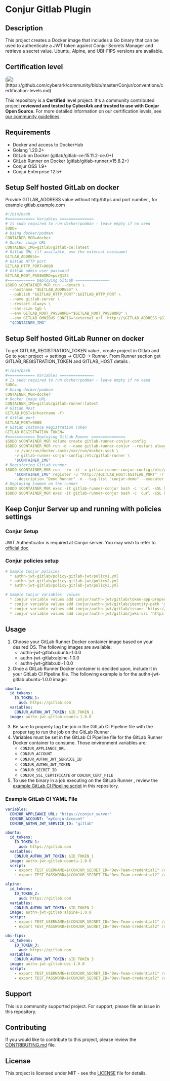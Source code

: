 # Conjur Gitlab Plugin

## Description
This project creates a Docker image that includes a Go binary that can be used to authenticate a JWT token against Conjur Secrets Manager and retrieve a secret value.  Ubuntu, Alpine, and UBI-FIPS versions are available.  
## Certification level
[![](https://img.shields.io/badge/Certification%20Level-Certified-28A745?)](https://github.com/cyberark/community/blob/master/Conjur/conventions/certification-levels.md)

This repository is a **Certified** level project. It's a community contributed project **reviewed and tested by CyberArk
and trusted to use with Conjur Open Source**. For more detailed information on our certification levels, see [our community guidelines](https://github.com/cyberark/community/blob/master/Conjur/conventions/certification-levels.md#certified).

## Requirements

* Docker and access to DockerHub
* Golang 1.20.2+
* GitLab on Docker (gitlab/gitlab-ce:15.11.2-ce.0+)
* GitLab Runner on Docker (gitlab/gitlab-runner:v15.8.2+)
* Conjur OSS 1.9+
* Conjur Enterprise 12.5+

## Setup Self hosted GitLab on docker
Provide GITLAB_ADDRESS value without http/https and port number , for example gitlab.example.com

```yaml
#!/bin/bash
#============ Variables ===============
# Is sudo required to run docker/podman - leave empty if no need
SUDO=
# Using docker/podman
CONTAINER_MGR=docker
# Docker image URL
CONTAINER_IMG=gitlab/gitlab-ce:latest
# GitLab URL (if available, use the external hostname)
GITLAB_ADDRESS=
# GitLab HTTP port
GITLAB_HTTP_PORT=9080
# GitLab admin user password
GITLAB_ROOT_PASSWORD=pqr@123
#============ Deploying GitLab ===============
$SUDO $CONTAINER_MGR run --detach \
  --hostname "$GITLAB_ADDRESS" \
  --publish "$GITLAB_HTTP_PORT":$GITLAB_HTTP_PORT \
  --name gitlab-server \
  --restart always \
  --shm-size 1gb \
  --env GITLAB_ROOT_PASSWORD="$GITLAB_ROOT_PASSWORD" \
  --env GITLAB_OMNIBUS_CONFIG="external_url 'http://$GITLAB_ADDRESS:$GITLAB_HTTP_PORT/';" \
  "$CONTAINER_IMG"
```
## Setup Self hosted GitLab Runner on docker
To get GITLAB_REGISTRATION_TOKEN value , create project in Gitlab and Go to your project -> settings -> CI/CD -> Runner. From Runner section get GITLAB_REGISTRATION_TOKEN and GITLAB_HOST details .

```yaml
#!/bin/bash
#============ Variables ===============
# Is sudo required to run docker/podman - leave empty if no need
SUDO=
# Using docker/podman
CONTAINER_MGR=docker
# Docker image URL
CONTAINER_IMG=gitlab/gitlab-runner:latest
# GitLab Host
GITLAB_HOST=$(hostname -f)
# GitLab port
GITLAB_PORT=9080
# GitLab Instance Registration Token
GITLAB_REGISTRATION_TOKEN=
#============ Deploying GitLab Runner ===============
$SUDO $CONTAINER_MGR volume create gitlab-runner-conjur-config
$SUDO $CONTAINER_MGR run -d --name gitlab-runner-conjur --restart always \
    -v /var/run/docker.sock:/var/run/docker.sock \
    -v gitlab-runner-conjur-config:/etc/gitlab-runner \
    "$CONTAINER_IMG"
# Registering GitLab runner
$SUDO $CONTAINER_MGR run --rm -it -v gitlab-runner-conjur-config:/etc/gitlab-runner \
    "$CONTAINER_IMG" register -u "http://$GITLAB_HOST:$GITLAB_PORT" -r "$GITLAB_REGISTRATION_TOKEN" \
    --description "Demo Runner" -n --tag-list "conjur-demo" --executor docker --docker-image alpine:latest
# Deploying Summon on the runner
$SUDO $CONTAINER_MGR exec -it gitlab-runner-conjur bash -c 'curl -sSL https://raw.githubusercontent.com/cyberark/summon/main/install.sh | bash'
$SUDO $CONTAINER_MGR exec -it gitlab-runner-conjur bash -c 'curl -sSL https://raw.githubusercontent.com/cyberark/summon-conjur/main/install.sh | bash'

```
## Keep Conjur Server up and running with policies settings

### Conjur Setup

   JWT Authenticator is required at Conjur server.  You may wish to refer to [official doc](https://docs.cyberark.com/Product-Doc/OnlineHelp/AAM-DAP/Latest/en/Content/Operations/Services/cjr-authn-jwt-uc.htm?tocpath=Integrations%7CJWT%20Authenticator%7C_____1)

### Conjur policies setup

```yaml
# Sample Conjur policies
  * authn-jwt-gitlab/policy-gitlab-jwt/policy1.yml
  * authn-jwt-gitlab/policy-gitlab-jwt/policy2.yml
  * authn-jwt-gitlab/policy-gitlab-jwt/policy3.yml

# Sample Conjur variables' values
  * conjur variable values add conjur/authn-jwt/gitlab/token-app-property 'namespace_path'
  * conjur variable values add conjur/authn-jwt/gitlab/identity-path 'gitlab-apps'
  * conjur variable values add conjur/authn-jwt/gitlab/issuer 'https://gitlab.com'
  * conjur variable values add conjur/authn-jwt/gitlab/jwks-uri 'https://gitlab.com/-/jwks/’
```

## Usage

1. Choose your GitLab Runner Docker container image based on your desired OS.  The following images are available:
   * authn-jwt-gitlab:ubuntu-1.0.0
   * authn-jwt-gitlab:alpine-1.0.0
   * authn-jwt-gitlab:ubi-1.0.0
2. Once a GitLab Runner Docker container is decided upon, include it in your GitLab CI Pipeline file.  The following example is for the authn-jwt-gitlab:ubuntu-1.0.0 image:
```yaml
ubuntu:
  id_tokens:
    ID_TOKEN_1:
      aud: https://gitlab.com
  variables:
    CONJUR_AUTHN_JWT_TOKEN: $ID_TOKEN_1
  image: authn-jwt-gitlab:ubuntu-1.0.0
```
3. Be sure to properly tag the job in the GitLab CI Pipeline file with the proper tag to run the job on the GitLab Runner .
4. Variables must be set in the GitLab CI Pipeline file for the GitLab Runner Docker container to consume.  Those environment variables are:
    * `CONJUR_APPLIANCE_URL`
    * `CONJUR_ACCOUNT`
    * `CONJUR_AUTHN_JWT_SERVICE_ID`
    * `CONJUR_AUTHN_JWT_TOKEN`
    * `CONJUR_SECRET_ID`
    * `CONJUR_SSL_CERTIFICATE` or `CONJUR_CERT_FILE`
5. To use the binary in a job executing on the GitLab Runner , review the [example GitLab CI Pipeline script](.gitlab-ci.yml) in this repository.

### Example GitLab CI YAML File

```yaml
variables:
  CONJUR_APPLIANCE_URL: "https://conjur_server"
  CONJUR_ACCOUNT: "myConjurAccount"
  CONJUR_AUTHN_JWT_SERVICE_ID: "gitlab"

ubuntu:
  id_tokens:
    ID_TOKEN_1:
      aud: https://gitlab.com
  variables:
    CONJUR_AUTHN_JWT_TOKEN: $ID_TOKEN_1
  image: authn-jwt-gitlab:ubuntu-1.0.0
  script:
    - export TEST_USERNAME=$(CONJUR_SECRET_ID="Dev-Team-credential1" /authn-jwt-gitlab)
    - export TEST_PASSWORD=$(CONJUR_SECRET_ID="Dev-Team-credential2" /authn-jwt-gitlab)

alpine:
  id_tokens:
    ID_TOKEN_2:
      aud: https://gitlab.com
  variables:
    CONJUR_AUTHN_JWT_TOKEN: $ID_TOKEN_2
  image: authn-jwt-gitlab:alpine-1.0.0
  script:
    - export TEST_USERNAME=$(CONJUR_SECRET_ID="Dev-Team-credential1" /authn-jwt-gitlab)
    - export TEST_PASSWORD=$(CONJUR_SECRET_ID="Dev-Team-credential2" /authn-jwt-gitlab)

ubi-fips:
  id_tokens:
    ID_TOKEN_3:
      aud: https://gitlab.com
  variables:
    CONJUR_AUTHN_JWT_TOKEN: $ID_TOKEN_3
  image: authn-jwt-gitlab:ubi-1.0.0
  script:
    - export TEST_USERNAME=$(CONJUR_SECRET_ID="Dev-Team-credential1" /authn-jwt-gitlab)
    - export TEST_PASSWORD=$(CONJUR_SECRET_ID="Dev-Team-credential2" /authn-jwt-gitlab)
```

## Support
This is a community supported project.  For support, please file an issue in this repository.

## Contributing
If you would like to contribute to this project, please review the [CONTRIBUTING.md](CONTRIBUTING.md) file.

## License
This project is licensed under MIT - see the [LICENSE](LICENSE) file for details.
